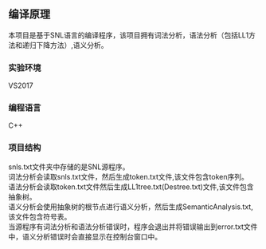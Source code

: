 ## 编译原理
本项目是基于SNL语言的编译程序，该项目拥有词法分析，语法分析（包括LL1方法和递归下降方法）,语义分析。
### 实验环境
VS2017
### 编程语言
C++
### 项目结构
snls.txt文件夹中存储的是SNL源程序。  
词法分析会读取snls.txt文件，然后生成token.txt文件,该文件包含token序列。  
语法分析会读取token.txt文件然后生成LL1tree.txt(Destree.txt)文件,该文件包含抽象树。  
语义分析会使用抽象树的根节点进行语义分析，然后生成SemanticAnalysis.txt,该文件包含符号表。  
当源程序有词法分析和语法分析错误时，程序会退出并将错误输出到error.txt文件中，语义分析错误时会直接显示在控制台窗口中。